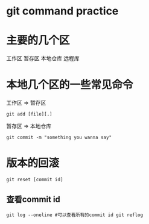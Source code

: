 # git command practice

# 主要的几个区
工作区
暂存区
本地仓库
远程库

# 本地几个区的一些常见命令
工作区 => 暂存区 

`
git add [file][.]
`

暂存区 => 本地仓库

`
git commit -m "something you wanna say"
`

# 版本的回滚

`
git reset [commit id]
`

查看commit id
---

`
git log --oneline
#可以查看所有的commit id
git reflog
`



